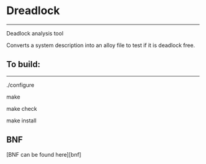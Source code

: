 # Dreadlock

---
Deadlock analysis tool

Converts a system description into an alloy file to test if it is deadlock free.

## To build:
---
./configure

make

make check

make install

## BNF
[BNF can be found here][bnf]



